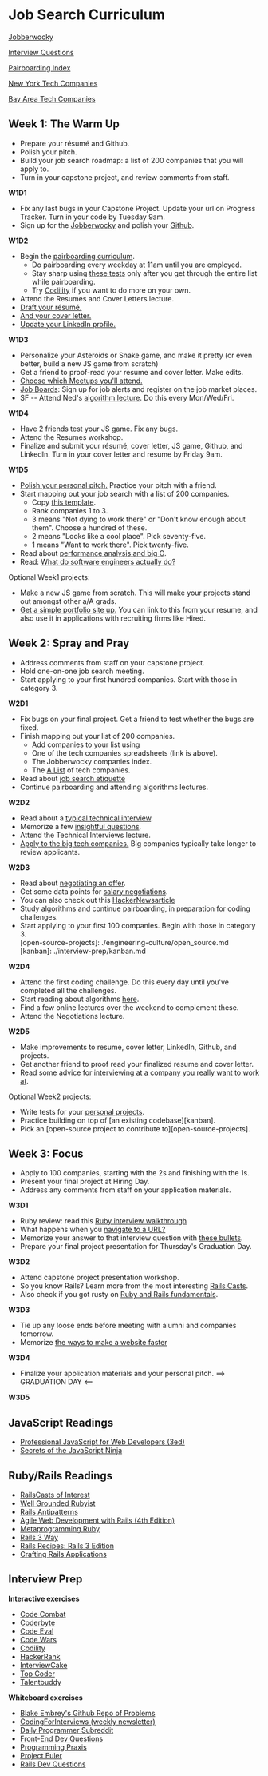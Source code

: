 # Job Search Curriculum

[Jobberwocky][jobberwocky]

[Interview Questions][interview-questions]

[Pairboarding Index][pair-boarding-index]

[New York Tech Companies][ny-tech-companies]

[Bay Area Tech Companies][bay-tech-companies]


[jobberwocky]: http://jobberwocky.appacademy.io/
[interview-questions]: https://docs.google.com/a/appacademy.io/spreadsheet/ccc?key=0AnnoREts_wUydHN3UGZfbDZIME1VTEY3Y3pUNWpZZGc#gid=0
[pair-boarding-index]: ./interview-prep/pairboarding/index.md#index
[ny-tech-companies]: https://docs.google.com/a/appacademy.io/spreadsheet/ccc?key=0AnnoREts_wUydEk1Z25ER3V4aTdsWjlMRTVmWC1BU2c#gid=0
[bay-tech-companies]: https://docs.google.com/a/appacademy.io/spreadsheet/ccc?key=0AnnoREts_wUydFpJSVZLM25wdmc0Vk56UzEwUzJiY3c#gid=0


## Week 1: The Warm Up
* Prepare your résumé and Github.
* Polish your pitch.
* Build your job search roadmap: a list of 200 companies that you will apply to.
* Turn in your capstone project, and review comments from staff.    

**W1D1**

* Fix any last bugs in your Capstone Project.  Update your url on Progress Tracker.  Turn in your code by Tuesday 9am.  
* Sign up for the [Jobberwocky][jobberwocky-signup] and polish your [Github][github].


[jobberwocky-signup]: http://jobberwocky.appacademy.io/
[resume]: ./self-presentation/resume.md
[portfolio]: ./self-presentation/portfolio.md
[cover-letter]: ./self-presentation/cover_letter.md

**W1D2**

* Begin the [pairboarding curriculum][pair-boarding-curriculum].
    * Do pairboarding every weekday at 11am until you are employed.
    * Stay sharp using [these tests][algo-specs] only after you get
      through the entire list while pairboarding.
    * Try [Codility][codility] if you want to do more on your own.
* Attend the Resumes and Cover Letters lecture.
* [Draft your résumé.][resume]
* [And your cover letter.][cover-letter]
* [Update your LinkedIn profile.][linkedin]


[fortune500]: ./mass-applying/fortune500.md
[pair-boarding-curriculum]: ./interview-prep/pairboarding/index.md#index
[algo-specs]: https://github.com/jaysonvirissimo/practice-thy-algorithms

**W1D3**

* Personalize your Asteroids or Snake game, and make it pretty (or even better, build a new JS game from scratch)
* Get a friend to proof-read your resume and cover letter.  Make edits.
* [Choose which Meetups you'll attend.][meetups]
* [Job Boards][job-boards]: Sign up for job alerts and register on the job market places.
* SF -- Attend Ned's [algorithm lecture][algorithms].  Do this every Mon/Wed/Fri.

[linkedin]: ./self-presentation/linkedin.md
[meetups]: ./engineering-culture/meetups.md
[job-boards]: ./mass-applying/job-boards.md
[roadmap-template]: https://docs.google.com/a/appacademy.io/spreadsheets/d/11PUvMqG2h_9RFFp9h4xv34Uo5T0cOdrtOtEholVEHA4
[algorithms]: ./algorithms-curriculum.md

**W1D4**

* Have 2 friends test your JS game.  Fix any bugs.  
* Attend the Resumes workshop.
* Finalize and submit your résumé, cover letter,  JS game, Github, and LinkedIn.  Turn in your cover letter and resume by Friday 9am.    

[big-o]: ./interview-prep/big_o.md
[github]: ./self-presentation/github.md
[personal-projects]: ./self-presentation/personal-projects.md
[a-list]: ./mass-applying/a-lists.md

**W1D5**

* [Polish your personal pitch.][personal-pitch]  Practice your pitch with a friend.  
* Start mapping out your job search with a list of 200 companies.
  * Copy [this template][roadmap-template].
  * Rank companies 1 to 3.
  * 3 means "Not dying to work there" or "Don't know enough about them". Choose a hundred of these.
  * 2 means "Looks like a cool place". Pick seventy-five.
  * 1 means "Want to work there". Pick twenty-five.
* Read about [performance analysis and big O][big-o].
* Read: [What do software engineers actually do?][what-software-engineers-do]


[personal-pitch]: ./self-presentation/personal-pitch.md
[what-software-engineers-do]: ./engineering-culture/software_engineer_work.md

Optional Week1 projects:
* Make a new JS game from scratch.  This will make your projects stand out amongst other a/A grads.
* [Get a simple portfolio site up.][portfolio]  You can link to this from your resume, and also use it in applications with recruiting firms like Hired.  


## Week 2: Spray and Pray

* Address comments from staff on your capstone project.
* Hold one-on-one job search meeting.
* Start applying to your first hundred companies. Start with those in category 3.

**W2D1**

* Fix bugs on your final project.  Get a friend to test whether the bugs are fixed.  
* Finish mapping out your list of 200 companies.
  * Add companies to your list using 
  * One of the tech companies spreadsheets (link is above).
  * The Jobberwocky companies index.
  * The [A List][a-list] of tech companies.
* Read about [job search etiquette][job-search-etiquette]
* Continue pairboarding and attending algorithms lectures.


[job-search-etiquette]: ./self-presentation/job_search_etiquette.md

**W2D2**

* Read about a [typical technical interview][typical-interview].
* Memorize a few [insightful questions][good-questions].
* Attend the Technical Interviews lecture.
* [Apply to the big tech companies.][fortune500]  Big companies typically take longer to review applicants.

[typical-interview]: ./interview-prep/typical_interview.md
[good-questions]: ./self-presentation/good_questions.md

**W2D3**
* Read about [negotiating an offer][offer-negotiation].
* Get some data points for [salary negotiations][salary-data].
* You can also check out this [HackerNewsarticle][hn-negotiation-article]
* Study algorithms and continue pairboarding, in preparation for coding challenges.  
* Start applying to your first 100 companies.  Begin with those in category 3.  
[open-source-projects]: ./engineering-culture/open_source.md
[kanban]: ./interview-prep/kanban.md


**W2D4**
* Attend the first coding challenge.  Do this every day until you've completed all the challenges.  
* Start reading about algorithms [here][algorithms-curriculum].
* Find a few online lectures over the weekend to complement these.
* Attend the Negotiations lecture.


[offer-negotiation]: ./negotiating/email-negotiations.md
[salary-data]: ./negotiating/salary-data.md
[hn-negotiation-article]: https://news.ycombinator.com/item?id=3289750

**W2D5**
* Make improvements to resume, cover letter, LinkedIn, Github, and projects.
* Get another friend to proof read your finalized resume and cover letter.
* Read some advice for [interviewing at a company you really want to work at][hackreactor-article].

[hackreactor-article]: http://venturebeat.com/2013/08/28/the-developers-guide-to-interviewing/?utm_source=feedburner&utm_medium=feed&utm_campaign=Feed%3A+Venturebeat+(VentureBeat)

[algorithms-curriculum]: https://github.com/appacademy/algorithms-curriculum

Optional Week2 projects:
* Write tests for your [personal projects][personal-projects].
* Practice building on top of [an existing codebase][kanban].
* Pick an [open-source project to contribute to][open-source-projects].


## Week 3: Focus

* Apply to 100 companies, starting with the 2s and finishing with the 1s.
* Present your final project at Hiring Day.
* Address any comments from staff on your application materials.  

**W3D1**

* Ruby review: read this [Ruby interview walkthrough][ruby-interview-walkthrough]
* What happens when you [navigate to a URL?][navigate-to-a-url]
* Memorize your answer to that interview question with [these bullets][browser-navigation].
* Prepare your final project presentation for Thursday's Graduation Day.

[ruby-interview-walkthrough]: https://gist.github.com/ryansobol/5252653
[navigate-to-a-url]: http://igoro.com/archive/what-really-happens-when-you-navigate-to-a-url/
[browser-navigation]: ./interview-prep/browser-navigation.md

**W3D2**

* Attend capstone project presentation workshop.
* So you know Rails? Learn more from the most interesting [Rails Casts][rails-casts].
* Also check if you got rusty on [Ruby and Rails fundamentals][rails-review].

[rails-casts]: ./further_readings/rails-casts-of-interest.md
[rails-review]: ./further_readings/review.md

**W3D3**

* Tie up any loose ends before meeting with alumni and companies tomorrow.
* Memorize [the ways to make a website faster][performance-cheat-sheet]

[performance-cheat-sheet]: ./interview-prep/performance-cheat-sheet.md

**W3D4**

* Finalize your application materials and your personal pitch.
==> GRADUATION DAY <==



**W3D5**




## JavaScript Readings

* [Professional JavaScript for Web Developers (3ed)][professional-js]
* [Secrets of the JavaScript Ninja][javascript-ninja]

[professional-js]: http://www.wrox.com/WileyCDA/WroxTitle/Professional-JavaScript-for-Web-Developers-3rd-Edition.productCd-1118222199.html
[javascript-ninja]: http://www.amazon.com/Secrets-JavaScript-Ninja-John-Resig/dp/193398869X

## Ruby/Rails Readings

* [RailsCasts of Interest][rails-casts]
* [Well Grounded Rubyist][well-grounded-rubyist]
* [Rails Antipatterns][rails-antipatterns]
* [Agile Web Development with Rails (4th Edition)][agile-web-dev]
* [Metaprogramming Ruby][metaprogramming]
* [Rails 3 Way][rails-3-way]
* [Rails Recipes: Rails 3 Edition][rails-recipes]
* [Crafting Rails Applications][crafting-rails-apps]

[rails-antipatterns]: http://www.amazon.com/Rails-AntiPatterns-Refactoring-Addison-Wesley-Professional/dp/0321604814
[agile-web-dev]: http://pragprog.com/book/rails4/agile-web-development-with-rails
[metaprogramming]: http://www.amazon.com/Metaprogramming-Ruby-Program-Like-Pros/dp/1934356476
[rails-3-way]: http://www.amazon.com/Rails-Way-Addison-Wesley-Professional-Ruby/dp/0321601661
[crafting-rails-apps]: http://pragprog.com/book/jvrails/crafting-rails-applications
[rails-recipes]: http://pragprog.com/book/rr2/rails-recipes
[well-grounded-rubyist]: http://www.manning.com/black2/


## Interview Prep

**Interactive exercises**
* [Code Combat][code combat]
* [Coderbyte][coderbyte]
* [Code Eval][code-eval]
* [Code Wars][code wars]
* [Codility][codility]
* [HackerRank][hackerrank]
* [InterviewCake][interview-cake]
* [Top Coder][top-coder]
* [Talentbuddy][talentbuddy]

**Whiteboard exercises**
* [Blake Embrey's Github Repo of Problems][blakerepo]
* [CodingForInterviews (weekly newsletter)][coding-for-interviews]
* [Daily Programmer Subreddit][dailyprogrammer]
* [Front-End Dev Questions][front-end-questions]
* [Programming Praxis][programming praxis]
* [Project Euler][project-euler]
* [Rails Dev Questions][rails-dev-questions]


[code combat]: https://codecombat.com/
[coderbyte]: http://coderbyte.com/
[codility]: https://codility.com/demo/train/
[code wars]: http://www.codewars.com/
[code-eval]: http://www.codeeval.com
[hackerrank]: https://www.hackerrank.com/
[talentbuddy]: http://www.talentbuddy.co/
[top-coder]: http://www.topcoder.com/

[blakerepo]: https://github.com/blakeembrey/code-problems
[project-euler]: https://projecteuler.net/
[rails-dev-questions]: https://gist.github.com/ryansobol/5252653
[interview-cake]: https://www.interviewcake.com/
[dailyprogrammer]: http://www.reddit.com/r/dailyprogrammer
[front-end-questions]: https://github.com/darcyclarke/Front-end-Developer-Interview-Questions
[coding-for-interviews]: http://codingforinterviews.com/
[programming praxis]: http://programmingpraxis.com/



